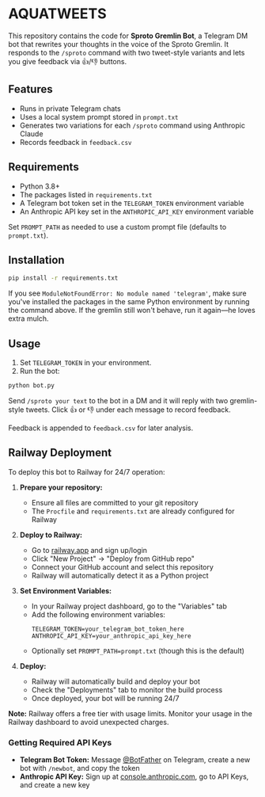 # AQUATWEETS

This repository contains the code for **Sproto Gremlin Bot**, a Telegram DM bot that rewrites your thoughts in the voice of the Sproto Gremlin. It responds to the `/sproto` command with two tweet-style variants and lets you give feedback via 👍/👎 buttons.

## Features

- Runs in private Telegram chats
- Uses a local system prompt stored in `prompt.txt`
- Generates two variations for each `/sproto` command using Anthropic Claude
- Records feedback in `feedback.csv`

## Requirements

- Python 3.8+
- The packages listed in `requirements.txt`
- A Telegram bot token set in the `TELEGRAM_TOKEN` environment variable
- An Anthropic API key set in the `ANTHROPIC_API_KEY` environment variable

Set `PROMPT_PATH` as needed to use a custom prompt file (defaults to `prompt.txt`).

## Installation

```bash
pip install -r requirements.txt
```

If you see `ModuleNotFoundError: No module named 'telegram'`, make sure you've
installed the packages in the same Python environment by running the command
above.
If the gremlin still won't behave, run it again—he loves extra mulch.

## Usage

1. Set `TELEGRAM_TOKEN` in your environment.
2. Run the bot:

```bash
python bot.py
```

Send `/sproto your text` to the bot in a DM and it will reply with two gremlin-style tweets. Click 👍 or 👎 under each message to record feedback.

Feedback is appended to `feedback.csv` for later analysis.

## Railway Deployment

To deploy this bot to Railway for 24/7 operation:

1. **Prepare your repository:**
   - Ensure all files are committed to your git repository
   - The `Procfile` and `requirements.txt` are already configured for Railway

2. **Deploy to Railway:**
   - Go to [railway.app](https://railway.app) and sign up/login
   - Click "New Project" → "Deploy from GitHub repo"
   - Connect your GitHub account and select this repository
   - Railway will automatically detect it as a Python project

3. **Set Environment Variables:**
   - In your Railway project dashboard, go to the "Variables" tab
   - Add the following environment variables:
     ```
     TELEGRAM_TOKEN=your_telegram_bot_token_here
     ANTHROPIC_API_KEY=your_anthropic_api_key_here
     ```
   - Optionally set `PROMPT_PATH=prompt.txt` (though this is the default)

4. **Deploy:**
   - Railway will automatically build and deploy your bot
   - Check the "Deployments" tab to monitor the build process
   - Once deployed, your bot will be running 24/7

**Note:** Railway offers a free tier with usage limits. Monitor your usage in the Railway dashboard to avoid unexpected charges.

### Getting Required API Keys

- **Telegram Bot Token:** Message [@BotFather](https://t.me/botfather) on Telegram, create a new bot with `/newbot`, and copy the token
- **Anthropic API Key:** Sign up at [console.anthropic.com](https://console.anthropic.com), go to API Keys, and create a new key
